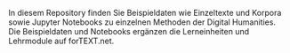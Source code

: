 In diesem Repository finden Sie Beispieldaten wie Einzeltexte und Korpora sowie Jupyter Notebooks zu einzelnen Methoden der Digital Humanities. Die Beispieldaten und Notebooks ergänzen die Lerneinheiten und Lehrmodule auf forTEXT.net.
